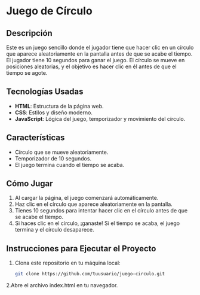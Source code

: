 # Juego de Círculo

## Descripción

Este es un juego sencillo donde el jugador tiene que hacer clic en un círculo que aparece aleatoriamente en la pantalla antes de que se acabe el tiempo. El jugador tiene 10 segundos para ganar el juego. El círculo se mueve en posiciones aleatorias, y el objetivo es hacer clic en él antes de que el tiempo se agote.

## Tecnologías Usadas

- **HTML**: Estructura de la página web.
- **CSS**: Estilos y diseño moderno.
- **JavaScript**: Lógica del juego, temporizador y movimiento del círculo.

## Características

- Círculo que se mueve aleatoriamente.
- Temporizador de 10 segundos.
- El juego termina cuando el tiempo se acaba.

## Cómo Jugar

1. Al cargar la página, el juego comenzará automáticamente.
2. Haz clic en el círculo que aparece aleatoriamente en la pantalla.
3. Tienes 10 segundos para intentar hacer clic en el círculo antes de que se acabe el tiempo.
4. Si haces clic en el círculo, ¡ganaste! Si el tiempo se acaba, el juego termina y el círculo desaparece.

## Instrucciones para Ejecutar el Proyecto

1. Clona este repositorio en tu máquina local:
   ```bash
   git clone https://github.com/tuusuario/juego-circulo.git
2.Abre el archivo index.html en tu navegador.
